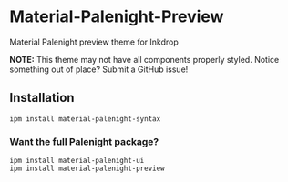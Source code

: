 # Material-Palenight-Preview

Material Palenight preview theme for Inkdrop

**NOTE:** This theme may not have all components properly styled. Notice something out of place? Submit a GitHub issue!

## Installation

```
ipm install material-palenight-syntax
```

### Want the full Palenight package?

```
ipm install material-palenight-ui
ipm install material-palenight-preview
```
